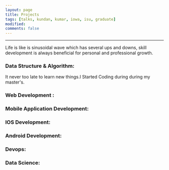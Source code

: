 ```yaml
---
layout: page
title: Projects
tags: [talks, kundan, kumar, iowa, isu, graduate]
modified:
comments: false
---
```

----
Life is like is sinusoidal wave which has several ups and downs, skill development is always beneficial for personal and professional growth.


### Data Structure & Algorithm:

It never too late to learn new things.I Started Coding during during my master's.


### Web Development :


### Mobile Application Development:

### IOS Development:

### Android Development:


### Devops:


### Data Science:

